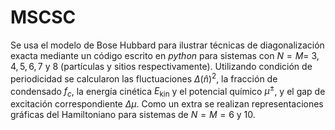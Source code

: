 # MSCSC
Se usa el modelo de Bose Hubbard para ilustrar técnicas de diagonalización exacta mediante un código escrito en *python* para sistemas con $N=M=$ $3,4,5,6,7$ y $8$ (partículas y sitios respectivamente). Utilizando condición de periodicidad se calcularon las fluctuaciones $\Delta(\hat{n})^2$, la fracción de condensado $f_c$, la energía cinética $E_\text{kin}$ y el potencial químico $\mu^\pm$,  y el gap de excitación correspondiente $\Delta\mu$. Como un extra se realizan representaciones gráficas del Hamiltoniano para sistemas de $N=M=6$ y $10$.
